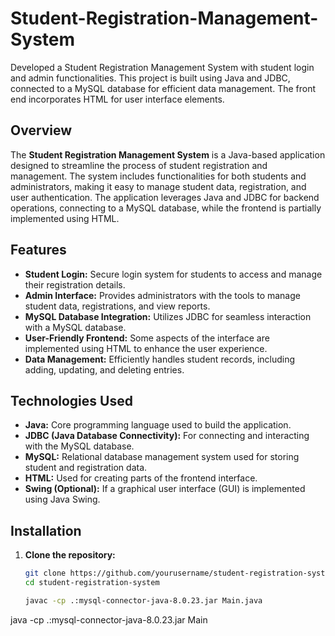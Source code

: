 # Student-Registration-Management-System
Developed a Student Registration Management System with student login and admin functionalities. This project is built using Java and JDBC, connected to a MySQL database for efficient data management. The front end incorporates HTML for user interface elements.

## Overview
The **Student Registration Management System** is a Java-based application designed to streamline the process of student registration and management. The system includes functionalities for both students and administrators, making it easy to manage student data, registration, and user authentication. The application leverages Java and JDBC for backend operations, connecting to a MySQL database, while the frontend is partially implemented using HTML.

## Features
- **Student Login:** Secure login system for students to access and manage their registration details.
- **Admin Interface:** Provides administrators with the tools to manage student data, registrations, and view reports.
- **MySQL Database Integration:** Utilizes JDBC for seamless interaction with a MySQL database.
- **User-Friendly Frontend:** Some aspects of the interface are implemented using HTML to enhance the user experience.
- **Data Management:** Efficiently handles student records, including adding, updating, and deleting entries.

## Technologies Used
- **Java:** Core programming language used to build the application.
- **JDBC (Java Database Connectivity):** For connecting and interacting with the MySQL database.
- **MySQL:** Relational database management system used for storing student and registration data.
- **HTML:** Used for creating parts of the frontend interface.
- **Swing (Optional):** If a graphical user interface (GUI) is implemented using Java Swing.

## Installation

1. **Clone the repository:**
   ```bash
   git clone https://github.com/yourusername/student-registration-system.git
   cd student-registration-system

   javac -cp .:mysql-connector-java-8.0.23.jar Main.java
java -cp .:mysql-connector-java-8.0.23.jar Main

